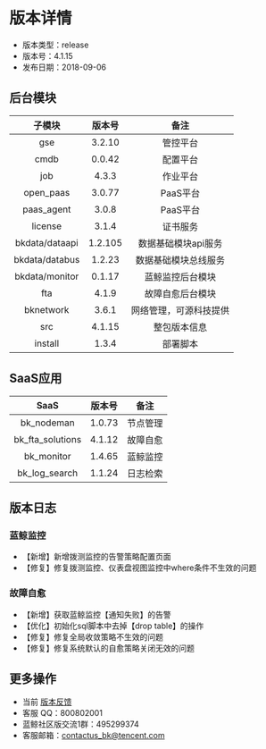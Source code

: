# 版本详情

- 版本类型：release
- 版本号：4.1.15
- 发布日期：2018-09-06


## 后台模块

|     子模块     | 版本号  |          备注          |
|:--------------:|:-------:|:----------------------:|
|      gse       | 3.2.10  |        管控平台        |
|      cmdb      | 0.0.42  |        配置平台        |
|      job       |  4.3.3  |        作业平台        |
|   open_paas    | 3.0.77  |        PaaS平台        |
|   paas_agent   |  3.0.8  |        PaaS平台        |
|    license     |  3.1.4  |        证书服务        |
| bkdata/dataapi | 1.2.105 |  数据基础模块api服务   |
| bkdata/databus | 1.2.23  |  数据基础模块总线服务  |
| bkdata/monitor | 0.1.17 |    蓝鲸监控后台模块    |
|      fta       |  4.1.9  |    故障自愈后台模块    |
|   bknetwork    |  3.6.1  | 网络管理，可源科技提供 |
|      src       | 4.1.15  |      整包版本信息      |
|    install     |  1.3.4  |        部署脚本        |

## SaaS应用

|       SaaS       | 版本号 |   备注   |
|:----------------:|:------:|:--------:|
|    bk_nodeman    | 1.0.73 | 节点管理 |
| bk_fta_solutions | 4.1.12 | 故障自愈 |
|    bk_monitor    | 1.4.65 | 蓝鲸监控 |
|  bk_log_search   | 1.1.24 | 日志检索 |

## 版本日志

### 蓝鲸监控

- 【新增】新增拨测监控的告警策略配置页面
- 【修复】修复拨测监控、仪表盘视图监控中where条件不生效的问题

### 故障自愈

- 【新增】获取蓝鲸监控【通知失败】的告警
- 【优化】初始化sql脚本中去掉【drop table】的操作
- 【修复】修复全局收敛策略不生效的问题
- 【修复】修复系统默认的自愈策略关闭无效的问题

## 更多操作

- 当前 [版本反馈](http://bk.tencent.com/s-mart/community)
- 客服 QQ：800802001
- 蓝鲸社区版交流1群：495299374
- 客服邮箱：contactus_bk@tencent.com
